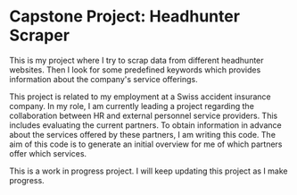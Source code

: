 # Capstone Project: Headhunter Scraper

This is my project where I try to scrap data from different headhunter websites. Then I look for some predefined keywords which provides information about the company's service offerings.

This project is related to my employment at a Swiss accident insurance company. In my role, I am currently leading a project regarding the collaboration between HR and external personnel service providers. This includes evaluating the current partners. To obtain information in advance about the services offered by these partners, I am writing this code.  The aim of this code is to generate an initial overview for me of which partners offer which services.

This is a work in progress project. I will keep updating this project as I make progress.